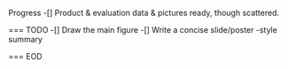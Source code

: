 Progress
-[] Product & evaluation data & pictures ready, though scattered.

===
TODO
-[] Draw the main figure
-[] Write a concise slide/poster -style summary

===
EOD
